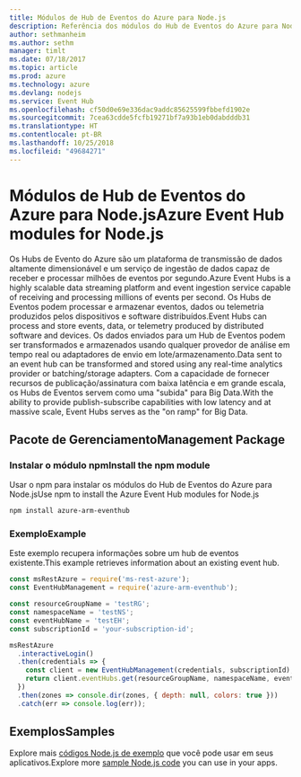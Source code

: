 ```yaml
---
title: Módulos de Hub de Eventos do Azure para Node.js
description: Referência dos módulos do Hub de Eventos do Azure para Node.js
author: sethmanheim
ms.author: sethm
manager: timlt
ms.date: 07/18/2017
ms.topic: article
ms.prod: azure
ms.technology: azure
ms.devlang: nodejs
ms.service: Event Hub
ms.openlocfilehash: cf50d0e69e336dac9addc85625599fbbefd1902e
ms.sourcegitcommit: 7cea63cdde5fcfb19271bf7a93b1eb0dabdddb31
ms.translationtype: HT
ms.contentlocale: pt-BR
ms.lasthandoff: 10/25/2018
ms.locfileid: "49684271"
---
```

# <a name="azure-event-hub-modules-for-nodejs"></a><span data-ttu-id="107ad-103">Módulos de Hub de Eventos do Azure para Node.js</span><span class="sxs-lookup"><span data-stu-id="107ad-103">Azure Event Hub modules for Node.js</span></span>

<span data-ttu-id="107ad-104">Os Hubs de Evento do Azure são um plataforma de transmissão de dados altamente dimensionável e um serviço de ingestão de dados capaz de receber e processar milhões de eventos por segundo.</span><span class="sxs-lookup"><span data-stu-id="107ad-104">Azure Event Hubs is a highly scalable data streaming platform and event ingestion service capable of receiving and processing millions of events per second.</span></span> <span data-ttu-id="107ad-105">Os Hubs de Eventos podem processar e armazenar eventos, dados ou telemetria produzidos pelos dispositivos e software distribuídos.</span><span class="sxs-lookup"><span data-stu-id="107ad-105">Event Hubs can process and store events, data, or telemetry produced by distributed software and devices.</span></span> <span data-ttu-id="107ad-106">Os dados enviados para um Hub de Eventos podem ser transformados e armazenados usando qualquer provedor de análise em tempo real ou adaptadores de envio em lote/armazenamento.</span><span class="sxs-lookup"><span data-stu-id="107ad-106">Data sent to an event hub can be transformed and stored using any real-time analytics provider or batching/storage adapters.</span></span> <span data-ttu-id="107ad-107">Com a capacidade de fornecer recursos de publicação/assinatura com baixa latência e em grande escala, os Hubs de Eventos servem como uma "subida" para Big Data.</span><span class="sxs-lookup"><span data-stu-id="107ad-107">With the ability to provide publish-subscribe capabilities with low latency and at massive scale, Event Hubs serves as the "on ramp" for Big Data.</span></span>

## <a name="management-package"></a><span data-ttu-id="107ad-108">Pacote de Gerenciamento</span><span class="sxs-lookup"><span data-stu-id="107ad-108">Management Package</span></span>

### <a name="install-the-npm-module"></a><span data-ttu-id="107ad-109">Instalar o módulo npm</span><span class="sxs-lookup"><span data-stu-id="107ad-109">Install the npm module</span></span> 

<span data-ttu-id="107ad-110">Usar o npm para instalar os módulos do Hub de Eventos do Azure para Node.js</span><span class="sxs-lookup"><span data-stu-id="107ad-110">Use npm to install the Azure Event Hub modules for Node.js</span></span>

```bash
npm install azure-arm-eventhub
```

### <a name="example"></a><span data-ttu-id="107ad-111">Exemplo</span><span class="sxs-lookup"><span data-stu-id="107ad-111">Example</span></span>

<span data-ttu-id="107ad-112">Este exemplo recupera informações sobre um hub de eventos existente.</span><span class="sxs-lookup"><span data-stu-id="107ad-112">This example retrieves information about an existing event hub.</span></span>

```javascript
const msRestAzure = require('ms-rest-azure');
const EventHubManagement = require('azure-arm-eventhub');

const resourceGroupName = 'testRG';
const namespaceName = 'testNS';
const eventHubName = 'testEH';
const subscriptionId = 'your-subscription-id';

msRestAzure
  .interactiveLogin()
  .then(credentials => {
    const client = new EventHubManagement(credentials, subscriptionId);
    return client.eventHubs.get(resourceGroupName, namespaceName, eventHubName);
  })
  .then(zones => console.dir(zones, { depth: null, colors: true }))
  .catch(err => console.log(err));
```

## <a name="samples"></a><span data-ttu-id="107ad-113">Exemplos</span><span class="sxs-lookup"><span data-stu-id="107ad-113">Samples</span></span>

<span data-ttu-id="107ad-114">Explore mais [códigos Node.js de exemplo](https://azure.microsoft.com/resources/samples/?platform=nodejs) que você pode usar em seus aplicativos.</span><span class="sxs-lookup"><span data-stu-id="107ad-114">Explore more [sample Node.js code](https://azure.microsoft.com/resources/samples/?platform=nodejs) you can use in your apps.</span></span>
